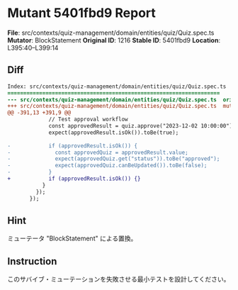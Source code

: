 # Mutant 5401fbd9 Report

**File**: src/contexts/quiz-management/domain/entities/quiz/Quiz.spec.ts
**Mutator**: BlockStatement
**Original ID**: 1216
**Stable ID**: 5401fbd9
**Location**: L395:40–L399:14

## Diff

```diff
Index: src/contexts/quiz-management/domain/entities/quiz/Quiz.spec.ts
===================================================================
--- src/contexts/quiz-management/domain/entities/quiz/Quiz.spec.ts	original
+++ src/contexts/quiz-management/domain/entities/quiz/Quiz.spec.ts	mutated #1216
@@ -391,13 +391,9 @@
             // Test approval workflow
             const approvedResult = quiz.approve("2023-12-02 10:00:00");
             expect(approvedResult.isOk()).toBe(true);
 
-            if (approvedResult.isOk()) {
-              const approvedQuiz = approvedResult.value;
-              expect(approvedQuiz.get("status")).toBe("approved");
-              expect(approvedQuiz.canBeUpdated()).toBe(false);
-            }
+            if (approvedResult.isOk()) {}
           }
         });
       });
```

## Hint

ミューテータ "BlockStatement" による置換。

## Instruction

このサバイブ・ミューテーションを失敗させる最小テストを設計してください。
